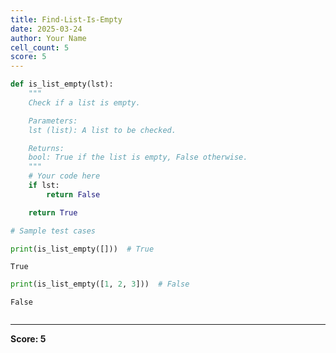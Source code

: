 ```yaml
---
title: Find-List-Is-Empty
date: 2025-03-24
author: Your Name
cell_count: 5
score: 5
---
```


```python
def is_list_empty(lst):
    """
    Check if a list is empty.

    Parameters:
    lst (list): A list to be checked.

    Returns:
    bool: True if the list is empty, False otherwise.
    """
    # Your code here
    if lst:
        return False

    return True
```


```python
# Sample test cases
```


```python
print(is_list_empty([]))  # True
```

    True



```python
print(is_list_empty([1, 2, 3]))  # False
```

    False



```python

```


---
**Score: 5**
